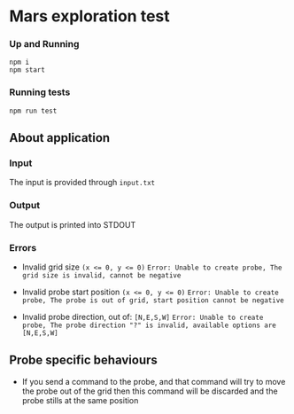 # Mars exploration test

### Up and Running
```
npm i
npm start
```

### Running tests
```
npm run test
```

## About application

### Input
  The input is provided through `input.txt`

### Output
  The output is printed into STDOUT

### Errors
  - Invalid grid size `(x <= 0, y <= 0)`
    `Error: Unable to create probe, The grid size is invalid, cannot be negative`

  - Invalid probe start position `(x <= 0, y <= 0)`
    `Error: Unable to create probe, The probe is out of grid, start position cannot be negative`

  - Invalid probe direction, out of: `[N,E,S,W]`
    `Error: Unable to create probe, The probe direction "?" is invalid, available options are [N,E,S,W]`

## Probe specific behaviours 
  - If you send a command to the probe, and that command will try to move the probe out of the grid then this command will be discarded and the probe stills at the same position